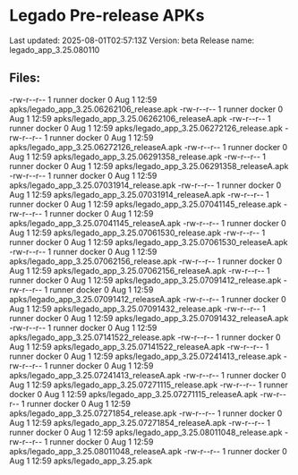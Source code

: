 # Legado Pre-release APKs
Last updated: 2025-08-01T02:57:13Z
Version: beta
Release name: legado_app_3.25.080110
## Files:
-rw-r--r-- 1 runner docker 0 Aug  1 12:59 apks/legado_app_3.25.06262106_release.apk
-rw-r--r-- 1 runner docker 0 Aug  1 12:59 apks/legado_app_3.25.06262106_releaseA.apk
-rw-r--r-- 1 runner docker 0 Aug  1 12:59 apks/legado_app_3.25.06272126_release.apk
-rw-r--r-- 1 runner docker 0 Aug  1 12:59 apks/legado_app_3.25.06272126_releaseA.apk
-rw-r--r-- 1 runner docker 0 Aug  1 12:59 apks/legado_app_3.25.06291358_release.apk
-rw-r--r-- 1 runner docker 0 Aug  1 12:59 apks/legado_app_3.25.06291358_releaseA.apk
-rw-r--r-- 1 runner docker 0 Aug  1 12:59 apks/legado_app_3.25.07031914_release.apk
-rw-r--r-- 1 runner docker 0 Aug  1 12:59 apks/legado_app_3.25.07031914_releaseA.apk
-rw-r--r-- 1 runner docker 0 Aug  1 12:59 apks/legado_app_3.25.07041145_release.apk
-rw-r--r-- 1 runner docker 0 Aug  1 12:59 apks/legado_app_3.25.07041145_releaseA.apk
-rw-r--r-- 1 runner docker 0 Aug  1 12:59 apks/legado_app_3.25.07061530_release.apk
-rw-r--r-- 1 runner docker 0 Aug  1 12:59 apks/legado_app_3.25.07061530_releaseA.apk
-rw-r--r-- 1 runner docker 0 Aug  1 12:59 apks/legado_app_3.25.07062156_release.apk
-rw-r--r-- 1 runner docker 0 Aug  1 12:59 apks/legado_app_3.25.07062156_releaseA.apk
-rw-r--r-- 1 runner docker 0 Aug  1 12:59 apks/legado_app_3.25.07091412_release.apk
-rw-r--r-- 1 runner docker 0 Aug  1 12:59 apks/legado_app_3.25.07091412_releaseA.apk
-rw-r--r-- 1 runner docker 0 Aug  1 12:59 apks/legado_app_3.25.07091432_release.apk
-rw-r--r-- 1 runner docker 0 Aug  1 12:59 apks/legado_app_3.25.07091432_releaseA.apk
-rw-r--r-- 1 runner docker 0 Aug  1 12:59 apks/legado_app_3.25.07141522_release.apk
-rw-r--r-- 1 runner docker 0 Aug  1 12:59 apks/legado_app_3.25.07141522_releaseA.apk
-rw-r--r-- 1 runner docker 0 Aug  1 12:59 apks/legado_app_3.25.07241413_release.apk
-rw-r--r-- 1 runner docker 0 Aug  1 12:59 apks/legado_app_3.25.07241413_releaseA.apk
-rw-r--r-- 1 runner docker 0 Aug  1 12:59 apks/legado_app_3.25.07271115_release.apk
-rw-r--r-- 1 runner docker 0 Aug  1 12:59 apks/legado_app_3.25.07271115_releaseA.apk
-rw-r--r-- 1 runner docker 0 Aug  1 12:59 apks/legado_app_3.25.07271854_release.apk
-rw-r--r-- 1 runner docker 0 Aug  1 12:59 apks/legado_app_3.25.07271854_releaseA.apk
-rw-r--r-- 1 runner docker 0 Aug  1 12:59 apks/legado_app_3.25.08011048_release.apk
-rw-r--r-- 1 runner docker 0 Aug  1 12:59 apks/legado_app_3.25.08011048_releaseA.apk
-rw-r--r-- 1 runner docker 0 Aug  1 12:59 apks/legado_app_3.25.apk
